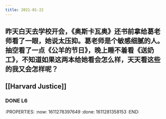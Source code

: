 ```yaml
---
title: 2021-01-22
---
```


## 昨天白天去学校开会，《奥斯卡瓦奥》还书前拿给葛老师看了一眼，她说太压抑。葛老师是个敏感细腻的人。抽空看了一点《公羊的节日》，晚上睡不着看《送奶工》，不知道如果这两本给她看会怎么样，天天看这些的我又会怎样呢？
## [[Harvard Justice]]
### DONE L6
:PROPERTIES:
:now: 1611278397649
:done: 1611281358153
:END:
##

